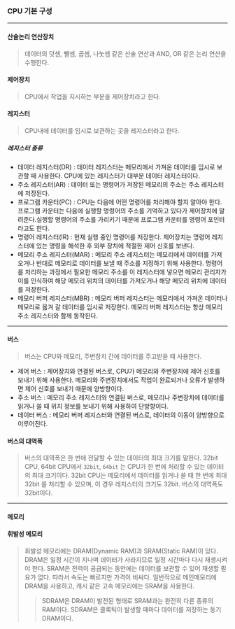### CPU 기본 구성

---

#### 산술논리 연산장치
> 데이터의 덧셈, 뺄셈, 곱셈, 나눗셈 같은 산술 연산과 AND, OR 같은 논리 연산을 수행한다.
#### 제어장치
> CPU에서 작업을 지시하는 부분을 제어장치라고 한다.
#### 레지스터
> CPU내에 데이터를 임시로 보관하는 곳을 레지스터라고 한다.
##### 레지스터 종류
- 데이터 레지스터(DR) : 데이터 레지스터는 메모리에서 가져온 데이터를
임시로 보관할 때 사용한다. CPU에 있는 레지스터가 대부분 데이터 레지스터이다.
- 주소 레지스터(AR) : 데이터 또는 명령어가 저장된 메모리의 주소는 주소 레지스터에 저장된다.
- 프로그램 카운터(PC) : CPU는 다음에 어떤 명령어를 처리해야 할지 알아야 한다. 프로그램 카운터는 다음에 실행할 
명령어의 주소를 기억하고 있다가 제어장치에 알려준다.실행할 명령어의 주소를 가리키기 때문에 프로그램 카운터를 명령어 포인터라고도 한다.
- 명령어 레지스터(IR) : 현재 실행 중인 명령어를 저장한다. 제어장치는 명령어 레지스터에 있는 명령을 해석한 후 외부 장치에 적절한 제어 신호를 보낸다.
- 메모리 주소 레지스터(MAR) : 메모리 주소 레지스터는 메모리에서 데이터를 가져오거나 반대로 메모리로 데이터를 보낼 때 주소를 지정하기
위해 사용한다. 명령어를 처리하는 과정에서 필요한 메모리 주소를 이 레지스터에 넣으면 메모리 관리자가 이를 인식하여 해당 메모리 위치의 데이터를
가져오거나 해당 메모리 위치에 데이터를 저장한다.
- 메모리 버퍼 레지스터(MBR) : 메모리 버퍼 레지스터는 메모리에서 가져온 데이터나 메모리로 옮겨 갈 데이터를 임시로 저장한다. 메모리 버퍼 레지스터는
항상 메모리 주소 레지스터와 함께 동작한다.

---

#### 버스
> 버스는 CPU와 메모리, 주변장치 간에 데이터를 주고받을 때 사용한다. 
- 제어 버스 : 제어장치와 연결된 버스로, CPU가 메모리와 주변장치에 제어 신호를 보내기 위해 사용한다. 메모리와
주변장치에서도 작업이 완료되거나 오류가 발생하면 제어 신호를 보내기 때문에 양방향이다.
- 주소 버스 : 메모리 주소 레지스터와 연결된 버스로, 메모리나 주변장치에 데이터를 읽거나 쓸 때 위치 정보를 보내기 위해 사용하여 단방향이다.
- 데이터 버스 : 메모리 버퍼 레지스터와 연결된 버스로, 데이터의 이동이 양방향으로 이루어진다.
#### 버스의 대역폭
> 버스의 대역폭은 한 번에 전달할 수 있는 데이터의 최대 크기를 말한다. 32bit CPU, 64bit CPU에서 `32bit`, `64bit`
는 CPU가 한 번에 처리할 수 있는 데이터의 최대 크기이다. 32bit CPU는 메모리에서 데이터를 읽거나 쓸 때 한 번에 최대 32bit
를 처리할 수 있으며, 이 경우 레지스터의 크기도 32bit. 버스의 대역폭도 32bit이다.

--- 

#### 메모리
#### 휘발성 메모리
> 휘발성 메모리에는 DRAM(Dynamic RAM)과 SRAM(Static RAM)이 있다. DRAM은 일정 시간이 지나며 데이터가 사라지므로
일정 시간마다 다시 재생시켜야 한다. SRAM은 전력이 공급되는 동안에는 데이터를 보관할 수 있어 재생할 필요가 없다. 따라서
속도는 빠르지만 가격이 비싸다. 일반적으로 메인메모리에 DRAM을 사용하고, 캐시 같은 고속 메모리에는 SRAM을 사용한다.
> > SDRAM은 DRAM이 발전된 형태로 SRAM과는 완전히 다른 종류의 RAM이다. SDRAM은 클록틱이 발생할 때마다 데이터를 저장하는
동기 DRAM이다.
